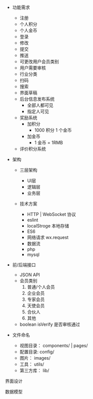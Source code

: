 



+ 功能需求
	- 注册
	- 个人积分
	- 个人金币
	- 登录
	- 修改
	- 提交
	- 推送
	- 可更改用户会员类别
	- 用户需要审核
	- 行业分类
	- 扫码
	- 搜索
	- 界面草稿
	+ 后台信息发布系统
		- 全部人都可见
		- 指定人可见
	+ 奖励系统
		+ 加积分
			- 1000 积分 1 个金币
		- 加金币
			- 1 金币 = 1RMB
	+ 评价积分系统


+ 架构
	+ 三层架构
		- UI层
		- 逻辑层
		- 业务层

	+ 技术方案
		- HTTP | WebSocket 协议
		- eslint
		- localStroge 本地存储
		- ES6
		- 网络请求 wx.request
		- 数据流
		- php
		- mysql


+ 前/后端接口
	- JSON API
	+ 会员类别
		1. 普通/个人会员
		2. 企业会员
		3. 专家会员
		4. 天使会员
		5. 合伙人
		6. 其他
	+ boolean isVerify 是否审核通过


+ 文件命名
	- 视图目录： components/ | pages/
	- 配置目录: config/
	- 图片： images/
	- 工具： utils/
	- 第三方库： lib/

界面设计
	

数据模型


